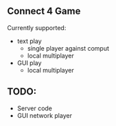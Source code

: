 Connect 4 Game
---------
Currently supported:
- text play
    - single player against comput
    - local multiplayer
- GUI play
    - local multiplayer
    
TODO:
---------
- Server code
- GUI network player
